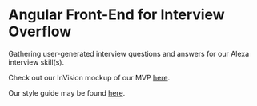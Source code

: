 # Angular Front-End for Interview Overflow

Gathering user-generated interview questions and answers for our Alexa interview skill(s).

Check out our InVision mockup of our MVP [here](https://invis.io/ENAA20CAJ#/214267908_Interview_Overflow_-3--pdf_1).

Our style guide may be found [here](https://app.frontify.com/d/yaQMU5H2rBGN/alexa-interview-overflow-style-guide).
